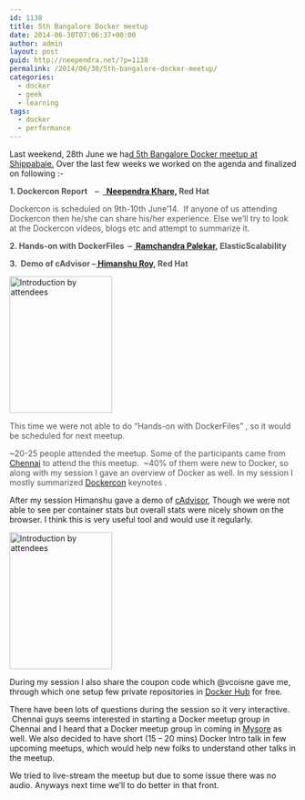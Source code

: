 ```yaml
---
id: 1138
title: 5th Bangalore Docker meetup
date: 2014-06-30T07:06:37+00:00
author: admin
layout: post
guid: http://neependra.net/?p=1138
permalink: /2014/06/30/5th-bangalore-docker-meetup/
categories:
  - docker
  - geek
  - learning
tags:
  - docker
  - performance
---
```

Last weekend, 28th June we ha[d 5th Bangalore Docker meetup at Shippabale.](http://www.meetup.com/Docker-Bangalore/events/187898402/) Over the last few weeks we worked on the agenda and finalized on following :-

<p style="color: rgba(0, 0, 0, 0.670588);">
  <span style="font-weight: bold;">1. Dockercon Report    &#8211;  <a href="https://twitter.com/neependra">  Neependra Khare,</a> Red Hat</span>
</p>

<p style="color: rgba(0, 0, 0, 0.670588);">
  Dockercon is scheduled on 9th-10th June&#8217;14.  If anyone of us attending Dockercon then he/she can share his/her experience. Else we&#8217;ll try to look at the Dockercon videos, blogs etc and attempt to summarize it.
</p>

<p style="color: rgba(0, 0, 0, 0.670588);">
  <span style="font-weight: bold;">2. Hands-on with DockerFiles  &#8211; <a href="in.linkedin.com/in/rampaleka"> Ramchandra Palekar</a>, ElasticScalability</span>
</p>

<p style="color: rgba(0, 0, 0, 0.670588);">
  <span style="font-weight: bold;">3.  Demo of cAdvisor &#8211;<a href="in.linkedin.com/pub/himanshu-roy/49/85a/b0b"> Himanshu Roy</a>, Red Hat</span>
</p>

<img class="alignright" src="http://photos3.meetupstatic.com/photos/event/6/d/b/c/highres_380248092.jpeg" alt="Introduction by attendees" width="180" height="240" />

<p style="color: rgba(0, 0, 0, 0.670588);">
  This time we were not able to do &#8220;Hands-on with DockerFiles&#8221; , so it would be scheduled for next meetup.
</p>

<p style="color: rgba(0, 0, 0, 0.670588);">
  ~20-25 people attended the meetup. Some of the participants came from <a href="http://en.wikipedia.org/wiki/Chennai">Chennai</a> to attend the this meetup.  ~40% of them were new to Docker, so along with my session I gave an overview of Docker as well. In my session I mostly summarized <a href="http://www.dockercon.com/">Dockercon</a> keynotes .
</p>

After my session Himanshu gave a demo of [cAdvisor](https://github.com/google/cadvisor), Though we were not able to see per container stats but overall stats were nicely shown on the browser. I think this is very useful tool and would use it regularly.
  
<img class="alignright" src="http://photos3.meetupstatic.com/photos/event/4/0/3/a/highres_381496442.jpeg" alt="Introduction by attendees" width="180" height="240" />
  
During my session I also share the coupon code which @vcoisne gave me, through which one setup few private repositories in [Docker Hub](https://registry.hub.docker.com/) for free.
  
There have been lots of questions during the session so it very interactive.  Chennai guys seems interested in starting a Docker meetup group in Chennai and I heard that a Docker meetup group in coming in [Mysore](http://en.wikipedia.org/wiki/Mysore) as well. We also decided to have short (15 &#8211; 20 mins) Docker Intro talk in few upcoming meetups, which would help new folks to understand other talks in the meetup.
  
We tried to live-stream the meetup but due to some issue there was no audio. Anyways next time we&#8217;ll to do better in that front.
  
&nbsp;
  
&nbsp;